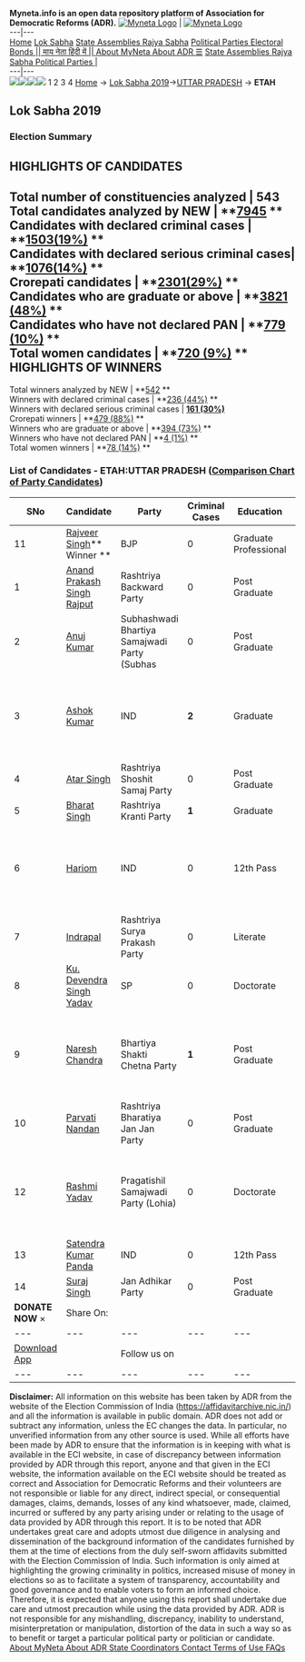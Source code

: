 **Myneta.info is an open data repository platform of Association for Democratic Reforms (ADR).**
[![Myneta Logo](https://www.myneta.info/lib/img/myneta-logo.png)](https://www.myneta.info/) | [![Myneta Logo](https://www.myneta.info/lib/img/adr-logo.png)](https://adrindia.org)  
---|---  
[Home](https://www.myneta.info/) [Lok Sabha](https://www.myneta.info/#ls "Lok Sabha") [ State Assemblies ](https://www.myneta.info/#sa "State Assemblies") [Rajya Sabha](https://www.myneta.info/#rs "Rajya Sabha") [Political Parties ](https://www.myneta.info/party "Political Parties") [ Electoral Bonds ](https://www.myneta.info/electoral_bonds "Electoral Bonds") [ || माय नेता हिंदी में || ](https://translate.google.co.in/translate?prev=hp&hl=en&js=y&u=www.myneta.info&sl=en&tl=hi&history_state0=) [ About MyNeta ](https://adrindia.org/content/about-myneta) [ About ADR ](https://adrindia.org/about-adr/who-we-are) [☰](javascript:void\(0\))
[ State Assemblies ](https://www.myneta.info/#sa "State Assemblies") [ Rajya Sabha ](https://www.myneta.info/#rs "Rajya Sabha") [ Political Parties ](https://www.myneta.info/party "Political Parties")
|   
---|---  
![](https://www.myneta.info/lib/img/banner/banner-1.png)![](https://www.myneta.info/lib/img/banner/banner-2.png)![](https://www.myneta.info/lib/img/banner/banner-3.png)![](https://www.myneta.info/lib/img/banner/banner-4.png)
1  2  3  4 
[Home](https://www.myneta.info/) → [Lok Sabha 2019](https://www.myneta.info/LokSabha2019/)→[UTTAR PRADESH](https://www.myneta.info/LokSabha2019/index.php?action=show_constituencies&state_id=57) → **ETAH**
### 
## Lok Sabha 2019
###  Election Summary 
HIGHLIGHTS OF CANDIDATES  
---  
Total number of constituencies analyzed |  543   
Total candidates analyzed by NEW | **[7945](https://www.myneta.info/LokSabha2019/index.php?action=summary&subAction=candidates_analyzed&sort=candidate#summary) **  
Candidates with declared criminal cases | **[1503(19%)](https://www.myneta.info/LokSabha2019/index.php?action=summary&subAction=crime&sort=candidate#summary) **  
Candidates with declared serious criminal cases| **[1076(14%)](https://www.myneta.info/LokSabha2019/index.php?action=summary&subAction=serious_crime&sort=candidate#summary) **  
Crorepati candidates | **[2301(29%)](https://www.myneta.info/LokSabha2019/index.php?action=summary&subAction=crorepati&sort=candidate#summary) **  
Candidates who are graduate or above | **[3821 (48%)](https://www.myneta.info/LokSabha2019/index.php?action=summary&subAction=education&sort=candidate#summary) **  
Candidates who have not declared PAN | **[779 (10%)](https://www.myneta.info/LokSabha2019/index.php?action=summary&subAction=without_pan&sort=candidate#summary) **  
Total women candidates | **[720 (9%)](https://www.myneta.info/LokSabha2019/index.php?action=summary&subAction=women_candidate&sort=candidate#summary) **  
HIGHLIGHTS OF WINNERS  
---  
Total winners analyzed by NEW | **[542](https://www.myneta.info/LokSabha2019/index.php?action=summary&subAction=winner_analyzed&sort=candidate#summary) **  
Winners with declared criminal cases | **[236 (44%)](https://www.myneta.info/LokSabha2019/index.php?action=summary&subAction=winner_crime&sort=candidate#summary) **  
Winners with declared serious criminal cases | **[161 (30%)](https://www.myneta.info/LokSabha2019/index.php?action=summary&subAction=winner_serious_crime&sort=candidate#summary)**  
Crorepati winners | **[479 (88%)](https://www.myneta.info/LokSabha2019/index.php?action=summary&subAction=winner_crorepati&sort=candidate#summary) **  
Winners who are graduate or above | **[394 (73%)](https://www.myneta.info/LokSabha2019/index.php?action=summary&subAction=winner_education&sort=candidate#summary) **  
Winners who have not declared PAN | **[4 (1%)](https://www.myneta.info/LokSabha2019/index.php?action=summary&subAction=winner_without_pan&sort=candidate#summary) **  
Total women winners | **[78 (14%)](https://www.myneta.info/LokSabha2019/index.php?action=summary&subAction=winner_women&sort=candidate#summary) **  
### List of Candidates - ETAH:UTTAR PRADESH ([Comparison Chart of Party Candidates](https://www.myneta.info/LokSabha2019/comparisonchart.php?constituency_id=890))
SNo | Candidate| Party| Criminal Cases| Education| Age| Total Assets| Liabilities  
---|---|---|---|---|---|---|---  
11  | [Rajveer Singh](https://www.myneta.info/LokSabha2019/candidate.php?candidate_id=7414)** Winner ** | BJP | 0 | Graduate Professional| 58 | Rs 38,36,29,735 ~ 38 Crore+ | Rs 10,02,20,000 ~ 10 Crore+  
1  | [Anand Prakash Singh Rajput](https://www.myneta.info/LokSabha2019/candidate.php?candidate_id=7900) | Rashtriya Backward Party | 0 | Post Graduate| 54 | Rs 77,23,000 ~ 77 Lacs+ | Rs 0 ~   
2  | [Anuj Kumar](https://www.myneta.info/LokSabha2019/candidate.php?candidate_id=7898) | Subhashwadi Bhartiya Samajwadi Party (Subhas | 0 | Post Graduate| 34 | Rs 94,000 ~ 94 Thou+ | Rs 0 ~   
3  | [Ashok Kumar](https://www.myneta.info/LokSabha2019/candidate.php?candidate_id=9533) | IND | **2** | Graduate| 55 | ![](https://myneta.info/image_v2.php?myneta_folder=LokSabha2019&candidate_id=9533&col=ta) | ![](https://myneta.info/image_v2.php?myneta_folder=LokSabha2019&candidate_id=9533&col=lia)  
4  | [Atar Singh](https://www.myneta.info/LokSabha2019/candidate.php?candidate_id=7416) | Rashtriya Shoshit Samaj Party | 0 | Post Graduate| 59 | Rs 78,91,600 ~ 78 Lacs+ | Rs 4,45,000 ~ 4 Lacs+  
5  | [Bharat Singh](https://www.myneta.info/LokSabha2019/candidate.php?candidate_id=9531) | Rashtriya Kranti Party | **1** | Graduate| 58 | Rs 15,50,000 ~ 15 Lacs+ | Rs 1,90,000 ~ 1 Lacs+  
6  | [Hariom](https://www.myneta.info/LokSabha2019/candidate.php?candidate_id=7897) | IND | 0 | 12th Pass| 47 | ![](https://myneta.info/image_v2.php?myneta_folder=LokSabha2019&candidate_id=7897&col=ta) | ![](https://myneta.info/image_v2.php?myneta_folder=LokSabha2019&candidate_id=7897&col=lia)  
7  | [Indrapal](https://www.myneta.info/LokSabha2019/candidate.php?candidate_id=8336) | Rashtriya Surya Prakash Party | 0 | Literate| 56 | Rs 11,02,500 ~ 11 Lacs+ | Rs 0 ~   
8  | [Ku. Devendra Singh Yadav](https://www.myneta.info/LokSabha2019/candidate.php?candidate_id=7413) | SP | 0 | Doctorate| 70 | Rs 2,04,64,15,655 ~ 204 Crore+ | Rs 5,31,56,203 ~ 5 Crore+  
9  | [Naresh Chandra](https://www.myneta.info/LokSabha2019/candidate.php?candidate_id=7899) | Bhartiya Shakti Chetna Party | **1** | Post Graduate| 44 | ![](https://myneta.info/image_v2.php?myneta_folder=LokSabha2019&candidate_id=7899&col=ta) | ![](https://myneta.info/image_v2.php?myneta_folder=LokSabha2019&candidate_id=7899&col=lia)  
10  | [Parvati Nandan](https://www.myneta.info/LokSabha2019/candidate.php?candidate_id=7415) | Rashtriya Bharatiya Jan Jan Party | 0 | Post Graduate| 53 | Rs 70,20,269 ~ 70 Lacs+ | Rs 0 ~   
12  | [Rashmi Yadav](https://www.myneta.info/LokSabha2019/candidate.php?candidate_id=9532) | Pragatishil Samajwadi Party (Lohia) | 0 | Doctorate| 45 | ![](https://myneta.info/image_v2.php?myneta_folder=LokSabha2019&candidate_id=9532&col=ta) | ![](https://myneta.info/image_v2.php?myneta_folder=LokSabha2019&candidate_id=9532&col=lia)  
13  | [Satendra Kumar Panda](https://www.myneta.info/LokSabha2019/candidate.php?candidate_id=8335) | IND | 0 | 12th Pass| 65 | Rs 2,09,93,298 ~ 2 Crore+ | Rs 32,18,593 ~ 32 Lacs+  
14  | [Suraj Singh](https://www.myneta.info/LokSabha2019/candidate.php?candidate_id=8337) | Jan Adhikar Party | 0 | Post Graduate| 77 | Rs 1,35,94,065 ~ 1 Crore+ | Rs 1,03,328 ~ 1 Lacs+  
|  **DONATE NOW** × |  Share On:  | [](https://api.whatsapp.com/send?text=https%3A%2F%2Fmyneta.info%2Fpunjab2022%2Findex.php%3Faction%3Dshow_constituencies%26state_id%3D19) | [](https://www.facebook.com/sharer/sharer.php?u=https%3A%2F%2Fmyneta.info%2Fpunjab2022%2Findex.php%3Faction%3Dshow_constituencies%26state_id%3D19) | [](https://twitter.com/share?url=https%3A%2F%2Fmyneta.info%2Fpunjab2022%2Findex.php%3Faction%3Dshow_constituencies%26state_id%3D19)  
---|---|---|---|---  
| [ Download App ](https://play.google.com/store/apps/details?id=com.webrosoft.myneta1&pcampaignid=pcampaignidMKT-Other-global-all-co-prtnr-py-PartBadge-Mar2515-1) | [](https://play.google.com/store/apps/details?id=com.webrosoft.myneta1&pcampaignid=pcampaignidMKT-Other-global-all-co-prtnr-py-PartBadge-Mar2515-1) |  Follow us on  | [](https://www.facebook.com/adrindia.org/) | [](https://twitter.com/adrspeaks) | [](https://groups.google.com/g/national-election-watch?hl=en&pli=1) | [](https://www.instagram.com/adrspeaks/) | [](https://www.youtube.com/user/adrspeaks) | [](https://sharechat.com/profile/adrspeaks)  
---|---|---|---|---|---|---|---|---  
**Disclaimer:** All information on this website has been taken by ADR from the website of the Election Commission of India (https://affidavitarchive.nic.in/) and all the information is available in public domain. ADR does not add or subtract any information, unless the EC changes the data. In particular, no unverified information from any other source is used. While all efforts have been made by ADR to ensure that the information is in keeping with what is available in the ECI website, in case of discrepancy between information provided by ADR through this report, anyone and that given in the ECI website, the information available on the ECI website should be treated as correct and Association for Democratic Reforms and their volunteers are not responsible or liable for any direct, indirect special, or consequential damages, claims, demands, losses of any kind whatsoever, made, claimed, incurred or suffered by any party arising under or relating to the usage of data provided by ADR through this report. It is to be noted that ADR undertakes great care and adopts utmost due diligence in analysing and dissemination of the background information of the candidates furnished by them at the time of elections from the duly self-sworn affidavits submitted with the Election Commission of India. Such information is only aimed at highlighting the growing criminality in politics, increased misuse of money in elections so as to facilitate a system of transparency, accountability and good governance and to enable voters to form an informed choice. Therefore, it is expected that anyone using this report shall undertake due care and utmost precaution while using the data provided by ADR. ADR is not responsible for any mishandling, discrepancy, inability to understand, misinterpretation or manipulation, distortion of the data in such a way so as to benefit or target a particular political party or politician or candidate. 
[ About MyNeta ](https://adrindia.org/content/about-myneta) [ About ADR ](https://adrindia.org/about-adr/who-we-are) [ State Coordinators ](https://adrindia.org/about-adr/state-coordinators) [ Contact ](https://adrindia.org/contact-us) [ Terms of Use ](https://adrindia.org/content/adr-terms-use) [ FAQs ](https://adrindia.org/content/faqs)
